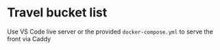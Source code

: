 # Travel bucket list

Use VS Code live server or the provided `docker-compose.yml` to serve the front
via Caddy
